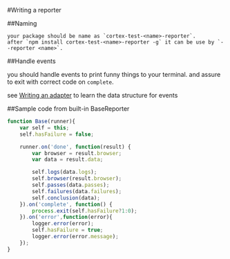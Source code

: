 #Writing a reporter


##Naming

    your package should be name as `cortex-test-<name>-reporter`.
    after `npm install cortex-test-<name>-reporter -g` it can be use by `--reporter <name>`.

##Handle events

you should handle events to print funny things to your terminal. and assure to exit with correct code on `complete`.

see [Writing an adapter](writing-an-adapter.md#the-runner-instance) to learn the data structure for events

##Sample code from built-in BaseReporter
```js
function Base(runner){
    var self = this;
    self.hasFailure = false;

    runner.on('done', function(result) {
        var browser = result.browser;
        var data = result.data;

        self.logs(data.logs);
        self.browser(result.browser);
        self.passes(data.passes);
        self.failures(data.failures);
        self.conclusion(data);
    }).on('complete', function() {
        process.exit(self.hasFailure?1:0);
    }).on('error',function(error){
        logger.error(error);
        self.hasFailure = true;
        logger.error(error.message);
    });
}
```
